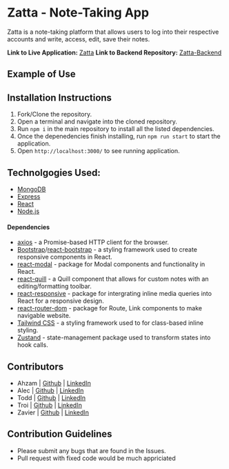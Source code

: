 # Zatta - Note-Taking App
Zatta is a note-taking platform that allows users to log into their respective accounts and write, access, edit, save their notes.

**Link to Live Application:** [Zatta]()
**Link to Backend Repository:** [Zatta-Backend](https://github.com/ToddPeltzer/Zatta-Backend/tree/dev)
## Example of Use


## Installation Instructions
1. Fork/Clone the repository.
2. Open a terminal and navigate into the cloned repository.
3. Run `npm i` in the main repository to install all the listed dependencies.
4. Once the depenedencies finish installing, run `npm run start` to start the application.
5. Open `http://localhost:3000/` to see running application.

## Technolgogies Used:
- [MongoDB](https://docs.mongodb.com/)
- [Express](https://expressjs.com/en/api.html)
- [React](https://reactjs.org/)
- [Node.js](https://nodejs.org/en/)

#### Dependencies
- [axios](https://axios-http.com/) - a Promise-based HTTP client for the browser.
- [Bootstrap](https://getbootstrap.com/docs/4.1/getting-started/introduction/)/[react-bootstrap](https://www.npmjs.com/package/react-bootstrap) - a styling framework used to create responsive components in React.
- [react-modal](https://www.npmjs.com/package/react-modal) - package for Modal components and functionality in React.
- [react-quill](https://www.npmjs.com/package/react-quill) - a Quill component that allows for custom notes with an editing/formatting toolbar.
- [react-responsive](https://www.npmjs.com/package/react-responsive) - package for intergrating inline media queries into React for a responsive design.
- [react-router-dom](https://www.npmjs.com/package/react-router-dom) - package for Route, Link components to make navigable website. 
- [Tailwind CSS](https://tailwindcss.com/) - a styling framework used to for class-based inline styling. 
- [Zustand](https://www.npmjs.com/package/zustand) - state-management package used to transform states into hook calls.

## Contributors
- Ahzam | [Github](https://github.com/AhzamBardai) | [LinkedIn](https://www.linkedin.com/in/ahzam-bardai/)
- Alec | [Github](https://github.com/wenjase) | [LinkedIn](https://www.linkedin.com/in/alec-johnson-252a09212/)
- Todd | [Github](https://github.com/toddpeltzer) | [LinkedIn](https://www.linkedin.com/in/todd-peltzer/)
- Troi | [Github](https://github.com/tverg419) | [LinkedIn](https://www.linkedin.com/in/troi-vergara/)
- Zavier | [Github](https://github.com/ZavierLowe) | [LinkedIn](https://www.linkedin.com/in/zavierlowe/)

## Contribution Guidelines
- Please submit any bugs that are found in the Issues. 
- Pull request with fixed code would be much appriciated 

